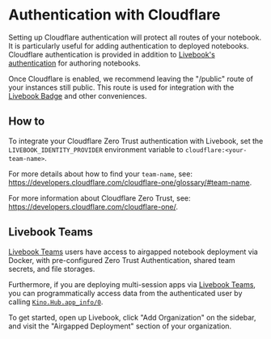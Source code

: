 # Authentication with Cloudflare

Setting up Cloudflare authentication will protect all routes of your notebook. It is particularly useful for adding authentication to deployed notebooks. Cloudflare authentication is provided in addition to [Livebook's authentication](../authentication.md) for authoring notebooks.

Once Cloudflare is enabled, we recommend leaving the "/public" route of your instances still public. This route is used for integration with the [Livebook Badge](https://livebook.dev/badge/) and other conveniences.

## How to

To integrate your Cloudflare Zero Trust authentication with Livebook, set the
`LIVEBOOK_IDENTITY_PROVIDER` environment variable to `cloudflare:<your-team-name>`.

For more details about how to find your `team-name`, see:
https://developers.cloudflare.com/cloudflare-one/glossary/#team-name.

For more information about Cloudflare Zero Trust, see:
https://developers.cloudflare.com/cloudflare-one/.

## Livebook Teams

[Livebook Teams](https://livebook.dev/teams/) users have access to airgapped notebook deployment via Docker, with pre-configured Zero Trust Authentication, shared team secrets, and file storages.

Furthermore, if you are deploying multi-session apps via [Livebook Teams](https://livebook.dev/teams/), you can programmatically access data from the authenticated user by calling [`Kino.Hub.app_info/0`](https://hexdocs.pm/kino/Kino.Hub.html#app_info/0).

To get started, open up Livebook, click "Add Organization" on the sidebar, and visit the "Airgapped Deployment" section of your organization.
